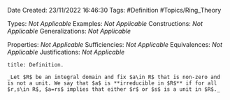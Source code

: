 <div class="topSpace"></div>

Date Created: 23/11/2022 16:46:30
Tags: #Definition #Topics/Ring_Theory

Types: _Not Applicable_
Examples: _Not Applicable_
Constructions: _Not Applicable_
Generalizations: _Not Applicable_

Properties: _Not Applicable_
Sufficiencies: _Not Applicable_
Equivalences: _Not Applicable_
Justifications: _Not Applicable_

``` ad-Definition
title: Definition.

_Let $R$ be an integral domain and fix $a\in R$ that is non-zero and is not a unit. We say that $a$ is **irreducible in $R$** if for all $r,s\in R$, $a=rs$ implies that either $r$ or $s$ is a unit in $R$._

```
